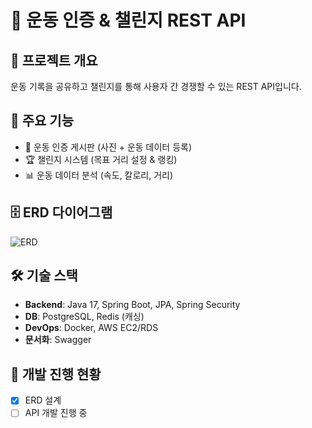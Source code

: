 # 🏃 운동 인증 & 챌린지 REST API

## 📌 프로젝트 개요
운동 기록을 공유하고 챌린지를 통해 사용자 간 경쟁할 수 있는 REST API입니다.

## 🎯 주요 기능
- 📝 운동 인증 게시판 (사진 + 운동 데이터 등록)
- 🏆 챌린지 시스템 (목표 거리 설정 & 랭킹)
- 📊 운동 데이터 분석 (속도, 칼로리, 거리)

## 🗄 ERD 다이어그램
![ERD](./erd_version1.png)

## 🛠 기술 스택
- **Backend**: Java 17, Spring Boot, JPA, Spring Security
- **DB**: PostgreSQL, Redis (캐싱)
- **DevOps**: Docker, AWS EC2/RDS
- **문서화**: Swagger

## 🚀 개발 진행 현황
- [x] ERD 설계
- [ ] API 개발 진행 중